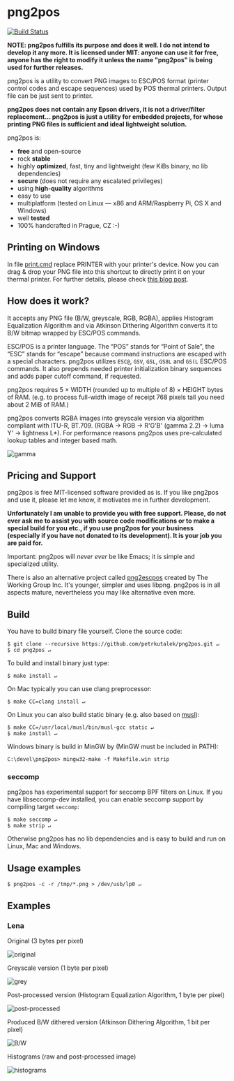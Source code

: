 # png2pos
[![Build Status](https://travis-ci.org/petrkutalek/png2pos.svg?branch=master)](https://travis-ci.org/petrkutalek/png2pos)

**NOTE: png2pos fulfills its purpose and does it well. I do not intend to develop it any more. It is licensed under MIT: anyone can use it for free, anyone has the right to modify it unless the name "png2pos" is being used for further releases.**

png2pos is a utility to convert PNG images to ESC/POS format (printer control codes and escape sequences) used by POS thermal printers. Output file can be just sent to printer.

**png2pos does not contain any Epson drivers, it is not a driver/filter replacement… png2pos is just a utility for embedded projects, for whose printing PNG files is sufficient and ideal lightweight solution.**

png2pos is:

* **free** and open-source
* rock **stable**
* highly **optimized**, fast, tiny and lightweight (few KiBs binary, no lib dependencies)
* **secure** (does not require any escalated privileges)
* using **high-quality** algorithms
* easy to use
* multiplatform (tested on Linux — x86 and ARM/Raspberry Pi, OS X and Windows)
* well **tested**
* 100% handcrafted in Prague, CZ :-)

## Printing on Windows

In file [print.cmd](./print.cmd) replace PRINTER with your printer's device. Now you can drag & drop your PNG file into this shortcut to directly print it on your thermal printer.
For further details, please check [this blog post](http://mike.bitrevision.com/blog/2015-04-getting-a-usb-receipt-printer-working-on-windows).

## How does it work?

It accepts any PNG file (B/W, greyscale, RGB, RGBA), applies Histogram Equalization Algorithm and via Atkinson Dithering Algorithm converts it to B/W bitmap wrapped by ESC/POS commands.

ESC/POS is a printer language. The “POS” stands for “Point of Sale”, the “ESC” stands for “escape” because command instructions are escaped with a special characters. png2pos utilizes ```ESC@```, ```GSV```, ```GSL```, ```GS8L``` and ```GS(L``` ESC/POS commands. It also prepends needed printer initialization binary sequences and adds paper cutoff command, if requested.

png2pos requires 5 × WIDTH (rounded up to multiple of 8) × HEIGHT bytes of RAM. (e.g. to process full-width image of receipt 768 pixels tall you need about 2 MiB of RAM.)

png2pos converts RGBA images into greyscale version via algorithm compliant with ITU-R, BT.709. (RGBA → RGB → R'G'B' (gamma 2.2) → luma Y' → lightness L*). For performance reasons png2pos uses pre-calculated lookup tables and integer based math.

![gamma](docs/gamma.png)

## Pricing and Support

png2pos is free MIT-licensed software provided as is. If you like png2pos and use it, please let me know, it motivates me in further development.

**Unfortunately I am unable to provide you with free support. Please, do not ever ask me to assist you with source code modifications or to make a special build for you etc., if you use png2pos for your business (especially if you have not donated to its development). It is your job you are paid for.**

Important: png2pos will *never ever* be like Emacs; it is simple and specialized utility.

There is also an alternative project called [png2escpos](https://github.com/twg/png2escpos) created by The Working Group Inc. It's younger, simpler and uses libpng. png2pos is in all aspects mature, nevertheless you may like alternative even more.

## Build

You have to build binary file yourself. Clone the source code:

    $ git clone --recursive https://github.com/petrkutalek/png2pos.git ↵
    $ cd png2pos ↵

To build and install binary just type:

    $ make install ↵

On Mac typically you can use clang preprocessor:

    $ make CC=clang install ↵

On Linux you can also build static binary (e.g. also based on [musl](http://www.musl-libc.org/intro.html)):

    $ make CC=/usr/local/musl/bin/musl-gcc static ↵
    $ make install ↵

Windows binary is build in MinGW by (MinGW must be included in PATH):

    C:\devel\png2pos> mingw32-make -f Makefile.win strip

### seccomp

png2pos has experimental support for seccomp BPF filters on Linux. If you have libseccomp-dev installed,
you can enable seccomp support by compiling target `seccomp`:

    $ make seccomp ↵
    $ make strip ↵

Otherwise png2pos has no lib dependencies and is easy to build and run on Linux, Mac and Windows.

## Usage examples

    $ png2pos -c -r /tmp/*.png > /dev/usb/lp0 ↵

## Examples

### Lena
Original (3 bytes per pixel)

![original](docs/lena_png2pos_0_original.png)

Greyscale version (1 byte per pixel)

![grey](docs/lena_png2pos_1_grey.png)

Post-processed version (Histogram Equalization Algorithm, 1 byte per pixel)

![post-processed](docs/lena_png2pos_2_pp.png)

Produced B/W dithered version (Atkinson Dithering Algorithm, 1 bit per pixel)

![B/W](docs/lena_png2pos_3_bw.png)

Histograms (raw and post-processed image)

![histograms](docs/lena_png2pos_histogram.png)
